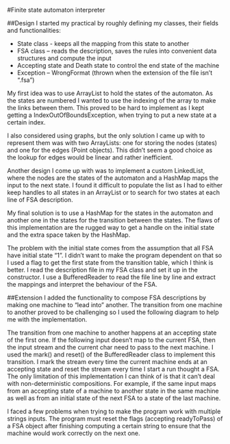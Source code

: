 #Finite state automaton interpreter 

##Design 
I started my practical by roughly defining my classes, their fields and functionalities: 
 - State class - keeps all the mapping from this state to another  
 - FSA class – reads the description, saves the rules into convenient data structures and compute the input 
 - Accepting state and Death state to control the end state of the machine 
 - Exception – WrongFormat (thrown when the extension of the file isn’t “.fsa”) 

My first idea was to use ArrayList to hold the states of the automaton. As the states are numbered I wanted to use the indexing of the array to make the links between them. This proved to be hard to implement as I kept getting a IndexOutOfBoundsException, when trying to put a new state at a certain index.  

I also considered using graphs, but the only solution I came up with to represent them was with two ArrayLists: one for storing the nodes (states) and one for the edges (Point objects). This didn’t seem a good choice as the lookup for edges would be linear and rather inefficient. 

Another design I come up with was to implement a custom LinkedList, where the nodes are the states of the automaton and a HashMap maps the input to the next state. I found it difficult to populate the list as I had to either keep handles to all states in an ArrayList or to search for two states at each line of FSA description. 

My final solution is to use a HashMap for the states in the automaton and another one in the states for the transition between the states. The flaws of this implementation are the rugged way to get a handle on the initial state and the extra space taken by the HashMap. 

The problem with the initial state comes from the assumption that all FSA have initial state “1”. I didn’t want to make the program dependent on that so I used a flag to get the first state from the transition table, which I think is better. 
I read the description file in my FSA class and set it up in the constructor. I use a BufferedReader to read the file line by line and extract the mappings and interpret the behaviour of the FSA.  
 
##Extension 
I added the functionality to compose FSA descriptions by making one machine to “lead into” another. The transition from one machine to another proved to be challenging so I used the following diagram to help me with the implementation.  
  
The transition from one machine to another happens at an accepting state of the first one. If the following input doesn’t map to the current FSA, then the input stream and the current char need to pass to the next machine. I used the mark() and reset() of the BufferedReader class to implement this transition. I mark the stream every time the current machine ends at an accepting state and reset the stream every time I start a run thought a FSA. The only limitation of this implementation I can think of is that it can’t deal with non-deterministic compositions. For example, if the same input maps from an accepting state of a machine to another state in the same machine as well as from an initial state of the next FSA to a state of the last machine.  
  
I faced a few problems when trying to make the program work with multiple strings inputs. The program must reset the flags (accepting readyToPass) of a FSA object after finishing computing a certain string to ensure that the machine would work correctly on the next one. 
 
 
